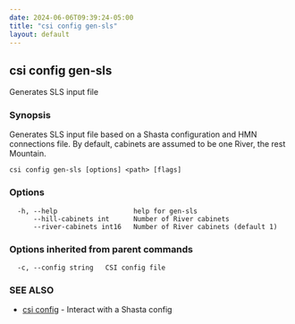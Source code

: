 ```yaml
---
date: 2024-06-06T09:39:24-05:00
title: "csi config gen-sls"
layout: default
---
```

## csi config gen-sls

Generates SLS input file

### Synopsis

Generates SLS input file based on a Shasta configuration and
	HMN connections file. By default, cabinets are assumed to be one River, the
	rest Mountain.

```
csi config gen-sls [options] <path> [flags]
```

### Options

```
  -h, --help                   help for gen-sls
      --hill-cabinets int      Number of River cabinets
      --river-cabinets int16   Number of River cabinets (default 1)
```

### Options inherited from parent commands

```
  -c, --config string   CSI config file
```

### SEE ALSO

* [csi config](/commands/csi_config/)	 - Interact with a Shasta config

